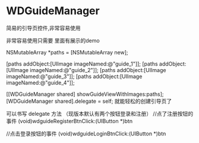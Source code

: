 # WDGuideManager
简易的引导页控件,非常容易使用

非常容易使用只需要 
里面有展示的demo 

NSMutableArray *paths = [NSMutableArray new];

[paths addObject:[UIImage imageNamed:@"guide_1"]];
[paths addObject:[UIImage imageNamed:@"guide_2"]];
[paths addObject:[UIImage imageNamed:@"guide_3"]];
[paths addObject:[UIImage imageNamed:@"guide_4"]];

[[WDGuideManager shared] showGuideViewWithImages:paths];
[WDGuideManager shared].delegate = self;
就能轻松的创建引导页了

可以书写 delegate 方法 （现版本默认有两个按钮登录和注册）
//点了注册按钮的事件
(void)wdguideRegisterBtnClick:(UIButton *)btn 

//点击登录按钮的事件
(void)wdguideLoginBtnClick:(UIButton *)btn
